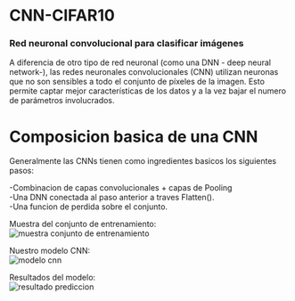 # CNN-CIFAR10

### Red neuronal convolucional para clasificar imágenes

A diferencia de otro tipo de red neuronal (como una DNN - deep neural network-), las redes neuronales convolucionales (CNN) utilizan neuronas que no son sensibles a todo el conjunto de píxeles de la imagen. Esto permite captar mejor características de los datos y a la vez bajar el numero de parámetros involucrados.

# Composicion basica de una CNN
 Generalmente las CNNs tienen como ingredientes basicos los siguientes pasos:<br/>

-Combinacion de capas convolucionales + capas de Pooling<br/>
-Una DNN conectada al paso anterior a traves Flatten().<br/>
-Una funcion de perdida sobre el conjunto.<br/>


Muestra del conjunto de entrenamiento: <br/>
![muestra conjunto de entrenamiento](https://user-images.githubusercontent.com/66931754/103487520-e41e3800-4de4-11eb-80f5-91056135a95f.png)
<br/>


Nuestro modelo CNN: <br/>
![modelo cnn](https://user-images.githubusercontent.com/66931754/103487518-df598400-4de4-11eb-95f5-32d41e60b3ee.png)
<br/>


Resultados del modelo:<br/>
![resultado prediccion](https://user-images.githubusercontent.com/66931754/103487524-e84a5580-4de4-11eb-813c-8d96662e67a3.png)
